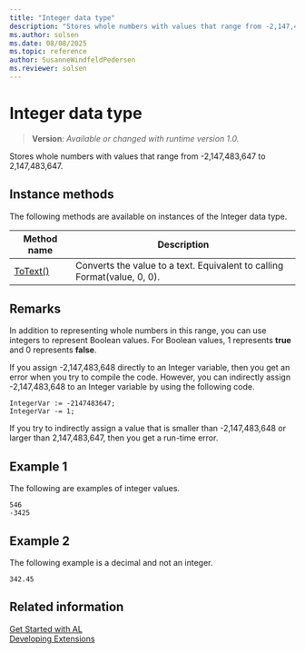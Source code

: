 ```yaml
---
title: "Integer data type"
description: "Stores whole numbers with values that range from -2,147,483,647 to 2,147,483,647."
ms.author: solsen
ms.date: 08/08/2025
ms.topic: reference
author: SusanneWindfeldPedersen
ms.reviewer: solsen
---
```

[//]: # (START>DO_NOT_EDIT)
[//]: # (IMPORTANT:Do not edit any of the content between here and the END>DO_NOT_EDIT.)
[//]: # (Any modifications should be made in the .xml files in the ModernDev repo.)
# Integer data type
> **Version**: _Available or changed with runtime version 1.0._

Stores whole numbers with values that range from -2,147,483,647 to 2,147,483,647.



## Instance methods
The following methods are available on instances of the Integer data type.

|Method name|Description|
|-----------|-----------|
|[ToText()](integer-totext-method.md)|Converts the value to a text. Equivalent to calling Format(value, 0, 0).|

[//]: # (IMPORTANT: END>DO_NOT_EDIT)

## Remarks  
 In addition to representing whole numbers in this range, you can use integers to represent Boolean values. For Boolean values, 1 represents **true** and 0 represents **false**.  
  
 If you assign -2,147,483,648 directly to an Integer variable, then you get an error when you try to compile the code. However, you can indirectly assign -2,147,483,648 to an Integer variable by using the following code.  
  
```al
IntegerVar := -2147483647;  
IntegerVar -= 1;  
```  
  
 If you try to indirectly assign a value that is smaller than -2,147,483,648 or larger than 2,147,483,647, then you get a run-time error.  


## Example 1

 The following are examples of integer values.  
  
```al
546  
-3425  
```  
  
## Example 2

 The following example is a decimal and not an integer.  
  
```al
342.45  
```  
  
## Related information
[Get Started with AL](../../devenv-get-started.md)  
[Developing Extensions](../../devenv-dev-overview.md)  